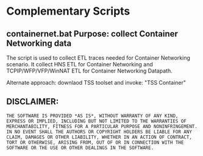 # Complementary Scripts

## containernet.bat Purpose: collect Container Networking data
The script is used to collect ETL traces needed for Container Networking scenario. It collect HNS ETL for Container Networking and TCPIP/WFP/VFP/WinNAT ETL for Container Networking Datapath. 

Alternate approach: downlaod TSS toolset and invoke: "TSS Container"


## DISCLAIMER:
    THE SOFTWARE IS PROVIDED *AS IS*, WITHOUT WARRANTY OF ANY KIND, EXPRESS OR IMPLIED, INCLUDING BUT NOT LIMITED TO THE WARRANTIES OF MERCHANTABILITY, FITNESS FOR A PARTICULAR PURPOSE AND NONINFRINGEMENT. 
    IN NO EVENT SHALL THE AUTHORS OR COPYRIGHT HOLDERS BE LIABLE FOR ANY CLAIM, DAMAGES OR OTHER LIABILITY, WHETHER IN AN ACTION OF CONTRACT, TORT OR OTHERWISE, ARISING FROM, OUT OF OR IN CONNECTION WITH THE SOFTWARE OR THE USE OR OTHER DEALINGS IN THE SOFTWARE.
